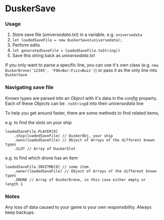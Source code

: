 # DuskerSave

### Usage

 1. Store save file (_universedata.txt_) in a variable, e.g. `universedata`
 2. `let loadedSaveFile = new DuskerSave(universedata);`
 3. Perform edits
 4. `let generatedSaveFile = loadedSaveFile.toString()`
 5. Save this string back as _universedata.txt_

If you only want to parse a specific line, you can use it's own class (e.g. `new DuskerDrone('12345', 'FOO=Bar:Fizz=Buzz')`) or pass it as the only line into `DuskerSave`

### Navigating save file

Known types are parsed into an _Object_ with it's data in the _config_ property.
Each of these _Objects_ can be `.toString`d into their _universedata_ line

To help you get around faster, there are some methods to find related items,

e.g. to find the slots on your ship

    loadedSaveFile.PLAYER[0]
        .ship(loadedSaveFile) // DuskerObj, your ship
        .owns(loadedSaveFile) // Object of Arrays of the different known types
        .SLOT // Array of DuskerSlot

e.g. to find which drone has an item

    loadedSaveFile.INVITMD[0] // some item
        .owner(loadedSaveFile) // Object of Arrays of the different known types
        .DRONE // Array of DuskerDrone, in this case either empty or length 1

### Notes

Any loss of data caused to your game is your own responsibility. Always keep backups.

